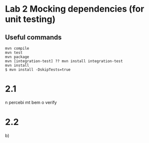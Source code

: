 # Lab 2 Mocking dependencies (for unit testing)

## Useful commands 
```
mvn compile
mvn test
mvn package
mvn [integration-test] ?? mvn install integration-test
mvn install
$ mvn install -DskipTests=true
```

# 2.1
n percebi mt bem o verify

# 2.2

b) 
